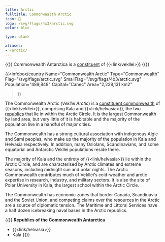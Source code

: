 ```yaml
---
title: Arctic
fulltitle: Commonwealth Arctic
icon: 🌹
logo: /svg/flags/4x3/arctic.svg
color: blue

type: blank

aliases:
- /arctic/
---
```

{{<note series>}}
 Commonwealth Antarctica is a [constituent](/constituents/) of {{<link/vekllei>}}
{{</note>}}

{{<infobox/country
   Name="Commonwealth Arctic"
   Type="Commonwealth"
   Flag="/svg/flags/arctic.svg"
   SmallFlag="/svg/flags/4x3/arctic.svg"
   Population="489,848"
   Capital="Canec"
   Area="2,228,131 km2"
 >}}

The <span class="fi fi-arctic"></span> Commonwealth Arctic (*Vekllei Arctic*) is a [constituent commonwealth](/constituents/) of {{<link/vekllei>}}, comprising Kala and {{<link/helvasia>}}, the two [republics](/republics/) that lie in within the Arctic Circle. It is the largest Commonwealth by land area, but very little of it is habitable and the majority of the population live in a handful of major cities.

The Commonwealth has a strong cultural association with indigenous Algic and Sami peoples, who make up the majority of the population in Kala and Helvasia respectively. In addition, many Oslolans, Scandinavians, and some equatorial and Antarctic Vekllei populations reside there.

The majority of Kala and the entirety of {{<link/helvasia>}} lie within the Arctic Circle, and are characterised by Arctic climates and extreme seasons, including midnight sun and polar nights. The Arctic Commonwealth contributes much of Vekllei's cold-weather and arctic expertise in research, industry, and military sectors. It is also the site of Polar University in Kala, the largest school within the Arctic Circle.

The Commonwealth has economic zones that border Canada, Scandinavia and the Soviet Union, and competing claims over the resources in the Arctic are a source of diplomatic tension. The Maritime and Littoral Services have a half dozen icebreaking naval bases in the Arctic republics.

{{<note panel>}}
**Republics of the Commonwealth Antarctica**

* {{<link/helvasia>}}
* Kala
{{</note>}}
